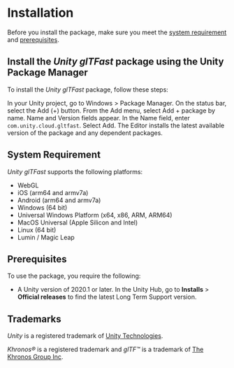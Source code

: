 # Installation

Before you install the package, make sure you meet the [system requirement](#system-requirement) and [prerequisites](#prerequisites).

## Install the *Unity glTFast* package using the Unity Package Manager

To install the *Unity glTFast* package, follow these steps:

In your Unity project, go to Windows > Package Manager.
On the status bar, select the Add (+) button.
From the Add menu, select Add + package by name. Name and Version fields appear.
In the Name field, enter `com.unity.cloud.gltfast`.
Select Add.
The Editor installs the latest available version of the package and any dependent packages.

## System Requirement

*Unity glTFast* supports the following platforms:

- WebGL
- iOS (arm64 and armv7a)
- Android (arm64 and armv7a)
- Windows (64 bit)
- Universal Windows Platform (x64, x86, ARM, ARM64)
- MacOS Universal (Apple Silicon and Intel)
- Linux (64 bit)
- Lumin / Magic Leap

## Prerequisites

To use the package, you require the following:

* A Unity version of 2020.1 or later. In the Unity Hub, go to **Installs** > **Official releases** to find the latest Long Term Support version.

## Trademarks

*Unity* is a registered trademark of [Unity Technologies][unity].

*Khronos&reg;* is a registered trademark and *glTF&trade;* is a trademark of [The Khronos Group Inc][khronos].

[khronos]: https://www.khronos.org
[unity]: https://unity.com

